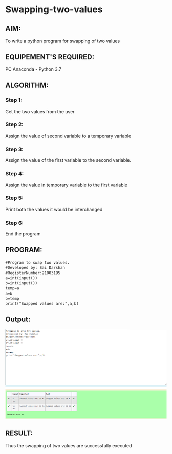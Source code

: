 # Swapping-two-values
## AIM:
To write a python program for swapping of two values
## EQUIPEMENT'S REQUIRED: 
PC
Anaconda - Python 3.7
## ALGORITHM: 
### Step 1:
Get the two values from the user
### Step 2: 
Assign the value of second variable to a temporary variable 
### Step 3: 
Assign the value of the first variable to the second variable.
### Step 4:  
Assign the value in temporary variable to the first variable
### Step 5: 
Print both the values it would be interchanged
### Step 6: 
End the program
## PROGRAM:
~~~
#Program to swap two values.
#Developed by: Sai Darshan
#RegisterNumber:21003195
a=int(input())
b=int(input())
temp=a
a=b
b=temp
print("Swapped values are:",a,b)
~~~
## Output:
![GitHub Logo](SWAP.png)
## RESULT:
Thus the swapping of two values are successfully executed



